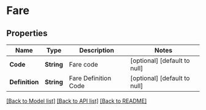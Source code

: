 # Fare
## Properties

| Name | Type | Description | Notes |
|------------ | ------------- | ------------- | -------------|
| **Code** | **String** | Fare code | [optional] [default to null] |
| **Definition** | **String** | Fare Definition Code | [optional] [default to null] |

[[Back to Model list]](../README.md#documentation-for-models) [[Back to API list]](../README.md#documentation-for-api-endpoints) [[Back to README]](../README.md)

